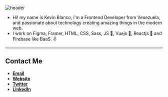 ![header](https://github.com/sneyderdev/sneyderdev/blob/master/profile-header.jpg?raw=true)

- Hi! my name is Kevin Blanco, i'm a Frontend Developer from Venezuela, and passionate about technology creating amazing things in the modern web.
- I work on Figma, Framer, HTML, CSS, Sass, JS 💛, Vuejs 💚, Reactjs 💙 and Firebase like BaaS. ✌

----

## Contact Me
- **[Email](mailto:script.kev@gmail.com)**
- **[Website](https://scriptkev.ml)**
- **[Twitter](https://twitter.com/ScriptKev)**
- **[LinkedIn](https://linkedin.com/in/scriptkev)**
